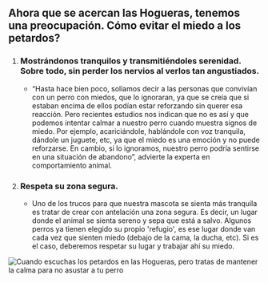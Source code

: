 ## Ahora que se acercan las Hogueras, tenemos una preocupación. Cómo evitar el miedo a los petardos?
1. ### Mostrándonos tranquilos y transmitiéndoles serenidad. Sobre todo, sin perder los nervios al verlos tan angustiados.
   - “Hasta hace bien poco, solíamos decir a las personas que convivían con un perro con miedos, que lo ignoraran, ya que se creía que si estaban encima de ellos podían estar reforzando sin querer esa reacción. Pero recientes estudios nos indican que no es así y que podemos intentar calmar a nuestro perro cuando muestra signos de miedo. Por ejemplo, acariciándole, hablándole con voz tranquila, dándole un juguete, etc, ya que el miedo es una emoción y no puede reforzarse. En cambio, si lo ignoramos, nuestro perro podría sentirse en una situación de abandono”, advierte la experta en comportamiento animal.
2. ### Respeta su zona segura. 
   - Uno de los trucos para que nuestra mascota se sienta más tranquila es tratar de crear con antelación una zona segura. Es decir, un lugar donde el animal se sienta sereno y sepa que está a salvo. Algunos perros ya tienen elegido su propio 'refugio', es ese lugar donde van cada vez que sienten miedo (debajo de la cama, la ducha, etc). Si es el caso, deberemos respetar su lugar y trabajar ahí su miedo.



![Cuando escuchas los petardos en las Hogueras, pero tratas de mantener la calma para no asustar a tu perro](https://github.com/luismi/Dogs-Tips/assets/1941322/ffbfd423-80b5-42e8-b079-2098263e2095)
